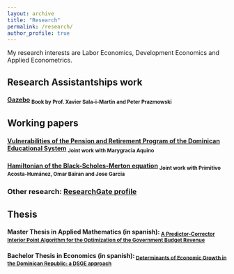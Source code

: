 ```yaml
---
layout: archive
title: "Research"
permalink: /research/
author_profile: true
---
```


My research interests are Labor Economics, Development Economics and Applied Econometrics.


## Research Assistantships work

#### [Gazebo](https://www.amazon.com/dp/B087X9NB7G/ref=tsm_1_fb_lk) <sub> Book by Prof. Xavier Sala-i-Martin and Peter Prazmowski <sub>

## Working papers

#### [Vulnerabilities of the Pension and Retirement Program of the Dominican Educational System](https://educa.org.do/2020/02/10/nota-de-trabajo-34-vulnerabilidades-del-programa-de-pensiones-y-jubilaciones-del-sistema-educativo-dominicano/) <sub> Joint work with Marygracia Aquino <sub>

#### [Hamiltonian of the Black-Scholes-Merton equation](https://www.researchgate.net/publication/376391779_Hamiltonian_of_the_Black-Scholes-Merton_equation) <sub> Joint work with Primitivo Acosta-Humánez, Omar Bairan and Jose Garcia <sub>

### Other research: [ResearchGate profile](https://www.researchgate.net/profile/Briam-Guerrero-2/research)

 
## Thesis

#### Master Thesis in Applied Mathematics (in spanish):<sub> [A Predictor-Corrector Interior Point Algorithm for the Optimization of the Government Budget Revenue](https://briamguerrerob.github.io/briamguerrerob.github.io//files/econ_thesis.pdf)

#### Bachelor Thesis in Economics (in spanish):<sub> [Determinants of Economic Growth in the Dominican Republic: a DSGE approach](https://briamguerrerob.github.io/briamguerrerob.github.io//files/econ_thesis.pdf)

  
 
 
  
  
  
